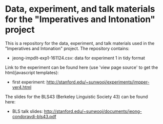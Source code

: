 # Data, experiment, and talk materials for the "Imperatives and Intonation" project

This is a repository for the data, experiment, and talk materials used in the "Imperatives and Intonation" project.
The repository contains:

* jeong-impdlt-exp1-161124.csv: data for experiment 1 in tidy format

Link to the experiment can be found here (use 'view page source' to get the html/javascript templates):

* first experiment: http://stanford.edu/~sunwooj/experiments/impper-ver4.html

The slides for the BLS43 (Berkeley Linguistic Society 43) can be found here:

* BLS talk slides: http://stanford.edu/~sunwooj/documents/jeong-condoravdi-bls43.pdf
